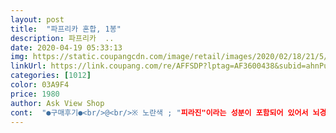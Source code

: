 ```yaml
---
layout: post 
title:  "파프리카 혼합, 1봉" 
description: 파프리카  ..
date: 2020-04-19 05:33:13 
img: https://static.coupangcdn.com/image/retail/images/2020/02/18/21/5/027de475-8e19-4d98-9484-a902dcf23a8e.jpg 
linkUrl: https://link.coupang.com/re/AFFSDP?lptag=AF3600438&subid=ahnPublicAsk&pageKey=1273992458&itemId=2279572789&vendorItemId=70276703706&traceid=V0-113-fafffb975088482d 
categories: [1012] 
color: 03A9F4 
price: 1980 
author: Ask View Shop 
cont:  "●구매후기●<br/>@<br/>※ 노란색 ; "피라진"이라는 성분이 포함되어 있어서 뇌경색, 심근경색, 고혈압 등 혈관정 질환을 예방하는데 도움을 줍니다.<br/> "플라보노이드"라는 성분은 체내 혈관벽을 튼튼하게 하는데 효과적이라고 합니다.<br/><br/>※ 빨간색 ; 베타카로틴이 풍부해서 혈관질환을 예방하며, 면역력강화에도 도움을 줍니다.<br/><br/>※ 주황색 ; 비타민, 철분이 다량 함유되어 있어서 피부미백에 효과적이며, 멜라닌색소 생성을 억제합니다.<br/> 아토피성 피부염에도 좋아서 섭취뿐 아니라 비누와 팩으로 사용하면 좋다고 합니다.<br/><br/>※ 초록색 ; 철분이 풍부하게 포함되어 있어서 빈혈예방에 효과적입니다.<br/><br/>♥ 파프리카 효능 ♥<br/>그리고 요새는 마트에 가도... <br/>모든 식자재들이 가격이 많이 올랐어요ㅠ 에휴... <br/>얼른 코로나가 진정됐으면 좋겠네요 ㅎㅎ... <br/> 아무튼 그렇게해서<br/>급하게 1박2일로 지방을 내려가게되어<br/>급하게 새벽배송으로 아주 싱싱한놈을 받으니<br/>냉장고에 야채가 없는 관계로 급주문을 했네요<br/>다 고루고루 먹는게 중요하겠죠??<br/>또한, 초록색은 완전히 숙성된것이 아니라 달지않고 열량이 낮고, 섬유질이 풍부해 소화촉진에 도움을 주어 다이어트에 가장 효과적이라고 합니다.<br/> ♥<br/>로켓프레쉬 새벽도착 짱이죠<br/>마트보다는 살짝 비싼감이 있지만(2,490원/마트1,980원)<br/>만족합니다<br/>배송은 말해 무엇하나요<br/>색 구분없이 공통적으로 비타민이 다량 함유되어 있어서 피부에 좋고, 감기예방과 항산화작용에 좋습니다~ 그외에도 칼슘과 인 성분이 풍부해서 성장기 어린이들과 성인들 골다공증예방에 효과적입니다.<br/> 열량이 낮고 식이섬유가 풍부해서 다이어트에도 효과적입니다♥.<br/>♥<br/>색도 곱고 아주 맛난 볶음밥이 되었네요<br/>솔직히 과일 채소는 시장이나 마트가서 눈으로 직접 보고 사는편이었는데요~ 코로나영향으로 외출자제를 하게되면서 도전정신을 가지고 도전해봤더니 나름 제품들이 신선하고 괜찮더라구요 ㅎㅎㅎ 그래서 그뒤로는 별 고민없이 가격만 비교해보고 삽니다 ㅎㅎㅎ<br/>수시로 감기에 걸리는 저에겐 필수식품 ㅎㅎㅎㅎ 많이 먹어야지!!!! 평생 다이어터~~~ㅎㅎ<br/>신랑과 주말에 술안주(베이컨팽이버섯말이)로 먹기위해서 구매하게 되었습니다 ㅎㅎ<br/>싱싱하고 아삭하고 맛있네요<br/>아들끼니도 해결되고~<br/>아빠가 당뇨가 있으셔서 이렇게 야채로 아침식사 차리는데<br/>아주 아주 싱싱합니다<br/>앞으로도 착한가격 유지해주셨으면... <br/>.<br/>좋겠어요ㅠㅎㅎㅎ.<br/>.<br/>자주 구매할꺼 같네요 ㅎㅎㅎ 많이 파세요~<br/>오... <br/>생각보다 품질이 훨씬 좋았어요~ 단단하고~<br/>요번에도 파프리카를 구매~ 받아봤더니 ㅎㅎㅎㅎ<br/>음식마다 각기 효능들이 있는데요... <br/>도대체 몸에 안좋은 음식은 뭘까요... <br/>.<br/>.<br/>? ㅋㅋㅋㅋㅋㅋ<br/>이러나 저러나 초록이파프리카 넌 이제부터 나와 평생 함께하쟈 ㅎㅎㅎㅎ♥<br/>자른 조각을 먹어보니 달달하니 맛납니다<br/>저희는 그냥 깍뚝 썰어서 샐러드에 올리는데<br/>정말 신선하고요~크기도 큰편이었어요 ㅎㅎ대만족!!!!!! 그래서 베이컨말이 속재료로도 쓰고 남은건 유부초밥할때 속재료로 넣어서 먹었어요 ㅎㅎㅎ 너무 맛나게 잘 먹었습니다~<br/>제 일정에 차질이 없어 집에 두고 가는<br/>제 주먹보다 큰 파프리카2개가 왔네요 ㅎ<br/>조리를 하기위해 칼로 써는 순간 과즙이라 해야할까요 파프리카즙이 얼굴로 튑니다<br/>좋아요 별점과감히 5개를 마구 눌렀네요 ㅎㅎ<br/>집에 있는 중딩아들 끼니로 볶음밥을 결정하고는~~<br/>친정에 갔다가 뭐 살게 있어서 주문하는데 엄마께 필요한거 없냐고 여쭈니 이것저것 말해주셔서 파프리카도 구경하는데 가격도 괜찮아서 바로 구매결정했네요<br/>파프리카 좋아하는데 자주 시켜야겠어요!!<br/>파프리카는 색깔마다 효능이 가지각색인데요~<br/>파프리카도 싱싱하고 좋은걸로 두개씩 두세트 샀어요<br/>한번에 모든재료를 손가락 하나 까딱해서 집앞으로 배송받을수 있어서 정말 너무 편하고 좋으네요 ㅎㅎㅎ 쿠팡맨기사님들 항상 감사합니다(^<br/> -^)♥<br/>한봉지은 빨강 and amp;노랑, 한봉지는 빨강 and amp;주황 이렇게 와서 깔별로 해놓기도 넘 좋아요<br/>" 
---
```

